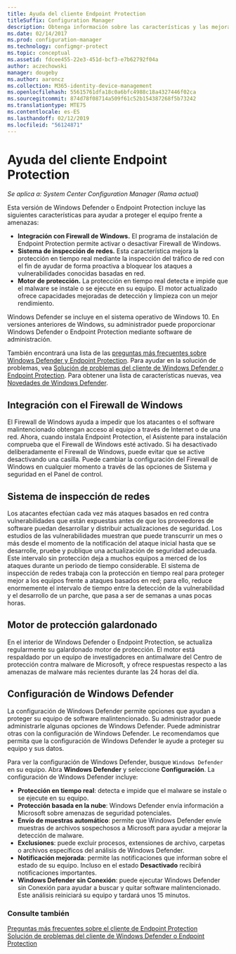 ```yaml
---
title: Ayuda del cliente Endpoint Protection
titleSuffix: Configuration Manager
description: Obtenga información sobre las características y las mejoras de Endpoint Protection que ayudan a proteger el equipo frente a amenazas.
ms.date: 02/14/2017
ms.prod: configuration-manager
ms.technology: configmgr-protect
ms.topic: conceptual
ms.assetid: fdcee455-22e3-451d-bcf3-e7b62792f04a
author: aczechowski
manager: dougeby
ms.author: aaroncz
ms.collection: M365-identity-device-management
ms.openlocfilehash: 55615761dfa18c0a6bfc4988c18a4327446f02ca
ms.sourcegitcommit: 874d78f08714a509f61c52b154387268f5b73242
ms.translationtype: MTE75
ms.contentlocale: es-ES
ms.lasthandoff: 02/12/2019
ms.locfileid: "56124871"
---
```

# <a name="endpoint-protection-client-help"></a>Ayuda del cliente Endpoint Protection

*Se aplica a: System Center Configuration Manager (Rama actual)*


Esta versión de Windows Defender o Endpoint Protection incluye las siguientes características para ayudar a proteger el equipo frente a amenazas:  

-   **Integración con Firewall de Windows.** El programa de instalación de Endpoint Protection permite activar o desactivar Firewall de Windows.  
-   **Sistema de inspección de redes.** Esta característica mejora la protección en tiempo real mediante la inspección del tráfico de red con el fin de ayudar de forma proactiva a bloquear los ataques a vulnerabilidades conocidas basadas en red.  
-   **Motor de protección.** La protección en tiempo real detecta e impide que el malware se instale o se ejecute en su equipo. El motor actualizado ofrece capacidades mejoradas de detección y limpieza con un mejor rendimiento.  

Windows Defender se incluye en el sistema operativo de Windows 10.  En versiones anteriores de Windows, su administrador puede proporcionar Windows Defender o Endpoint Protection mediante software de administración.

También encontrará una lista de las [preguntas más frecuentes sobre Windows Defender y Endpoint Protection](endpoint-protection-client-faq.md). Para ayudar en la solución de problemas, vea [Solución de problemas del cliente de Windows Defender o Endpoint Protection](troubleshoot-endpoint-client.md). Para obtener una lista de características nuevas, vea [Novedades de Windows Defender](https://support.microsoft.com/help/29276/windows-10-whats-new-in-windows-defender).

## <a name="windows-firewall-integration"></a>Integración con el Firewall de Windows  
 El Firewall de Windows ayuda a impedir que los atacantes o el software malintencionado obtengan acceso al equipo a través de Internet o de una red. Ahora, cuando instala Endpoint Protection, el Asistente para instalación comprueba que el Firewall de Windows esté activado. Si ha desactivado deliberadamente el Firewall de Windows, puede evitar que se active desactivando una casilla. Puede cambiar la configuración del Firewall de Windows en cualquier momento a través de las opciones de Sistema y seguridad en el Panel de control.  

## <a name="network-inspection-system"></a>Sistema de inspección de redes  
 Los atacantes efectúan cada vez más ataques basados en red contra vulnerabilidades que están expuestas antes de que los proveedores de software puedan desarrollar y distribuir actualizaciones de seguridad. Los estudios de las vulnerabilidades muestran que puede transcurrir un mes o más desde el momento de la notificación del ataque inicial hasta que se desarrolle, pruebe y publique una actualización de seguridad adecuada. Este intervalo sin protección deja a muchos equipos a merced de los ataques durante un periodo de tiempo considerable. El sistema de inspección de redes trabaja con la protección en tiempo real para proteger mejor a los equipos frente a ataques basados en red; para ello, reduce enormemente el intervalo de tiempo entre la detección de la vulnerabilidad y el desarrollo de un parche, que pasa a ser de semanas a unas pocas horas.  

## <a name="award-winning-protection-engine"></a>Motor de protección galardonado  
 En el interior de Windows Defender o Endpoint Protection, se actualiza regularmente su galardonado motor de protección. El motor está respaldado por un equipo de investigadores en antimalware del Centro de protección contra malware de Microsoft, y ofrece respuestas respecto a las amenazas de malware más recientes durante las 24 horas del día.  

## <a name="windows-defender-settings"></a>Configuración de Windows Defender
La configuración de Windows Defender permite opciones que ayudan a proteger su equipo de software malintencionado. Su administrador puede administrarle algunas opciones de Windows Defender. Puede administrar otras con la configuración de Windows Defender. Le recomendamos que permita que la configuración de Windows Defender le ayude a proteger su equipo y sus datos.

Para ver la configuración de Windows Defender, busque `Windows Defender` en su equipo. Abra **Windows Defender** y seleccione **Configuración**. La configuración de Windows Defender incluye:
- **Protección en tiempo real**: detecta e impide que el malware se instale o se ejecute en su equipo.
- **Protección basada en la nube**: Windows Defender envía información a Microsoft sobre amenazas de seguridad potenciales.
- **Envío de muestras automático**: permite que Windows Defender envíe muestras de archivos sospechosos a Microsoft para ayudar a mejorar la detección de malware.
- **Exclusiones**: puede excluir procesos, extensiones de archivo, carpetas o archivos específicos del análisis de Windows Defender.
- **Notificación mejorada**: permite las notificaciones que informan sobre el estado de su equipo. Incluso en el estado **Desactivado** recibirá notificaciones importantes.
- **Windows Defender sin Conexión**: puede ejecutar Windows Defender sin Conexión para ayudar a buscar y quitar software malintencionado. Este análisis reiniciará su equipo y tardará unos 15 minutos.

### <a name="see-also"></a>Consulte también  
 [Preguntas más frecuentes sobre el cliente de Endpoint Protection](endpoint-protection-client-faq.md)   
 [Solución de problemas del cliente de Windows Defender o Endpoint Protection](troubleshoot-endpoint-client.md)
